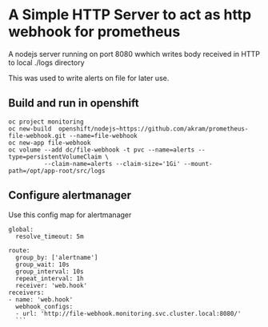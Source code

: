 # A Simple HTTP Server to act as  http webhook for prometheus

A nodejs server running on port 8080 wwhich writes body received in HTTP to local ./logs directory

This was used to write alerts on file for later use.

## Build and run in openshift

```
oc project monitoring
oc new-build  openshift/nodejs~https://github.com/akram/prometheus-file-webhook.git --name=file-webhook
oc new-app file-webhook
oc volume --add dc/file-webhook -t pvc --name=alerts --type=persistentVolumeClaim \
          --claim-name=alerts --claim-size='1Gi' --mount-path=/opt/app-root/src/logs
```

## Configure alertmanager 

Use this config map for alertmanager 


```
global:
  resolve_timeout: 5m

route:
  group_by: ['alertname']
  group_wait: 10s
  group_interval: 10s
  repeat_interval: 1h
  receiver: 'web.hook'
receivers:
- name: 'web.hook'
  webhook_configs:
  - url: 'http://file-webhook.monitoring.svc.cluster.local:8080/'
  ```

  
